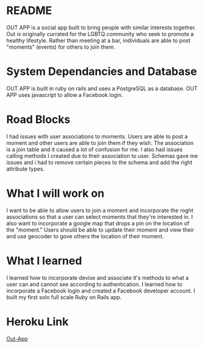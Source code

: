 # README

OUT APP is a social app built to bring people with similar interests together. Out is originally currated for the LGBTQ community who seek to promote a healthy lifestyle. Rather than meeting at a bar, individuals are able to post "moments" (events) for others to join them. 

# System Dependancies and Database
OUT APP is built in ruby on rails and uses a PostgreSQL as a database. OUT APP uses javascript to allow a Facebook login.

# Road Blocks
I had issues with user associations to moments. Users are able to post a moment and other users are able to join them if they wish. The association is a join table and it caused a lot of confusion for me. 
I also had issues calling methods I created due to their association to user.
Schemas gave me issues and i had to remove certain pieces to the schema and add the right attribute types.

# What I will work on
I want to be able to allow users to join a moment and incorporate the roght associations so that a user can select moments that they're interested in. 
I also want to incorporate a google map that drops a pin on the location of the "moment." 
Users should be able to update their moment and view their and use geocoder to gove others the location of their moment.

# What I learned
I learned how to incorporate devise and associate it's methods to what a user can and cannot see according to authentication. 
I learned how to incorporate a Facebook login and created a Facebook developer account.
I built my first solo full scale Ruby on Rails app.

# Heroku Link
[Out-App](https://out-app.herokuapp.com/)
